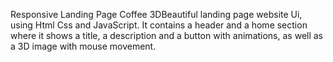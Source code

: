  Responsive Landing Page Coffee 3DBeautiful landing page website Ui, using Html Css and JavaScript. It contains a header and a home section where it shows a title, a description and a button with animations, as well as a 3D image with mouse movement.
